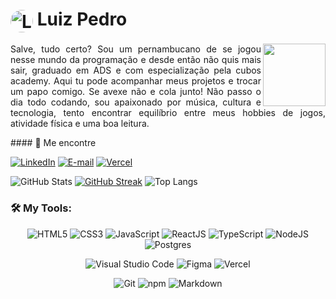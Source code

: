 
<h1>
    <a href="https://github.com/LuizDevExe">
     <img align="center" style="border-radius: 50%;" alt="Logo Elidiana Andrade" width="36px" src="https://avatars.githubusercontent.com/u/109562299?v=4" ></a>
    <span>Luiz Pedro</span>
</h1>
<div align=right>
<img align="right" height="100" src="https://github.com/LuizDevExe/LuizDevExe/assets/109562299/46817035-5034-47c8-bf10-481ff8e35ad5"/>
</div>
<div align=left  >
<p align="justify" > 
Salve, tudo certo? Sou um pernambucano de se jogou nesse mundo da programação e desde então não quis mais sair, graduado em ADS e com especialização pela cubos academy. Aqui tu pode acompanhar meus projetos e trocar um papo comigo. Se avexe não e cola junto! 
Não passo o dia todo codando, sou apaixonado por música, cultura e tecnologia, tento encontrar equilíbrio entre meus hobbies de jogos, atividade física e uma boa leitura.</p>
</div>
#### 🔗 Me encontre

[![LinkedIn](https://img.shields.io/badge/-LinkedIn-000?style=for-the-badge&logo=linkedin&logoColor=00F1CE&color:FFF)](https://www.linkedin.com/in/dev-luiz-alves/)
[![E-mail](https://img.shields.io/badge/-Email-000?style=for-the-badge&logo=microsoft-outlook&logoColor=00F1CE)](mailto:dev.luiz.alves@gmail.com)
[![Vercel](https://img.shields.io/badge/vercel-%23000000.svg?style=for-the-badge&logo=vercel&logoColor=00F1CE)](https://luizdevexe.vercel.app/)

![GitHub Stats](https://github-readme-stats.vercel.app/api?username=LuizDevExe&theme=transparent&bg_color=000&border_color=214DFC&show_icons=true&icon_color=532EA7&title_color=00F1CE&text_color=FFF)
[![GitHub Streak](https://streak-stats.demolab.com?user=LuizDevExe&theme=neon&locale=pt_BR&date_format=j%2Fn%5B%2FY%5D&exclude_days=Sun%2CSat&currStreakNum=00F1CEFE&dates=FFFFFFFE&currStreakLabel=532EA7&border=532EA7&excludeDaysLabel=214DFC)](https://git.io/streak-stats)
![Top Langs](https://github-readme-stats-git-masterrstaa-rickstaa.vercel.app/api/top-langs/?username=LuizDevExe&bg_color=000&border_color=214DFC&title_color=00F1CE&text_color=FFF)

### 🛠 **My Tools:**

<div align="center">
  
![HTML5](https://img.shields.io/badge/html5-%23E34F26.svg?style=for-the-badge&logo=html5&logoColor=white)
![CSS3](https://img.shields.io/badge/css3-%231572B6.svg?style=for-the-badge&logo=css3&logoColor=white)
![JavaScript](https://img.shields.io/badge/javascript-%23323330.svg?style=for-the-badge&logo=javascript&logoColor=%23F7DF1E)
![ReactJS](https://img.shields.io/badge/react-C.svg?style=for-the-badge&logo=react&color=282C34)
![TypeScript](https://img.shields.io/badge/typescript-%23323330.svg?style=for-the-badge&logo=typescript&logoColor=FFFFFF&color=2F74C0)
![NodeJS](https://img.shields.io/badge/node.js-6DA55F?style=for-the-badge&logo=node.js&logoColor=white)
![Postgres](https://img.shields.io/badge/postgres-%23316192.svg?style=for-the-badge&logo=postgresql&logoColor=white)

![Visual Studio Code](https://img.shields.io/badge/Visual%20Studio%20Code-0078d7.svg?style=for-the-badge&logo=visual-studio-code&logoColor=white)
![Figma](https://img.shields.io/badge/figma-C.svg?style=for-the-badge&logo=figma&color=fff)
![Vercel](https://img.shields.io/badge/vercel-%23000000.svg?style=for-the-badge&logo=vercel&logoColor=white)


![Git](https://img.shields.io/badge/git-%23F05033.svg?style=for-the-badge&logo=git&logoColor=white)
![npm](https://img.shields.io/badge/npm-6DA55F?style=for-the-badge&logo=npm&logoColor=white&color=000)
![Markdown](https://img.shields.io/badge/markdown-C.svg?style=for-the-badge&logo=markdown&color=000)


</div>
